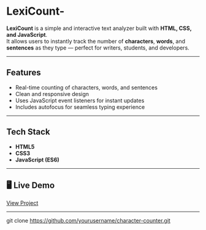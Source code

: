 # LexiCount-

**LexiCount** is a simple and interactive text analyzer built with **HTML, CSS, and JavaScript**.  
It allows users to instantly track the number of **characters**, **words**, and **sentences** as they type — perfect for writers, students, and developers.

---

##  Features
-  Real-time counting of characters, words, and sentences  
-  Clean and responsive design  
-  Uses JavaScript event listeners for instant updates  
-  Includes autofocus for seamless typing experience  

---

##  Tech Stack
- **HTML5**  
- **CSS3**  
- **JavaScript (ES6)**  

---

## 🖥️ Live Demo
[View Project](https://lexicount-by-shafqatara.netlify.app/)

---


   git clone https://github.com/yourusername/character-counter.git

